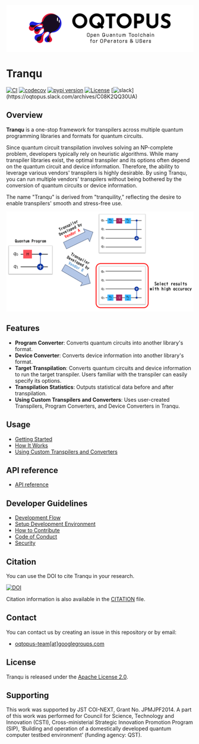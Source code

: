 ![OQTOPUS logo](./asset/oqtopus_logo.png)

# Tranqu

[![CI](https://github.com/oqtopus-team/tranqu/actions/workflows/ci.yaml/badge.svg)](https://github.com/oqtopus-team/tranqu/actions/workflows/ci.yaml)
[![codecov](https://codecov.io/gh/oqtopus-team/tranqu/graph/badge.svg?token=RCXTMMXOMV)](https://codecov.io/gh/oqtopus-team/tranqu)
[![pypi version](https://img.shields.io/pypi/v/tranqu.svg)](https://pypi.org/project/tranqu/)
[![License](https://img.shields.io/badge/License-Apache_2.0-blue.svg)](https://opensource.org/licenses/Apache-2.0)
[![slack](https://img.shields.io/badge/slack-OQTOPUS-pink.svg?logo=slack&style=plastic")](https://oqtopus.slack.com/archives/C08K2QQ30UA)

## Overview

**Tranqu** is a one-stop framework for transpilers across multiple quantum programming libraries and formats for quantum circuits.

Since quantum circuit transpilation involves solving an NP-complete problem, developers typically rely on heuristic algorithms.
While many transpiler libraries exist, the optimal transpiler and its options often depend on the quantum circuit and device information.
Therefore, the ability to leverage various vendors' transpilers is highly desirable.
By using Tranqu, you can run multiple vendors' transpilers without being bothered by the conversion of quantum circuits or device information.

The name "Tranqu" is derived from "tranquility," reflecting the desire to enable transpilers' smooth and stress-free use.

![Tranqu](./asset/overview.png)

## Features

- **Program Converter**: Converts quantum circuits into another library's format.
- **Device Converter**: Converts device information into another library's format.
- **Target Transpilation**:  Converts quantum circuits and device information to run the target transpiler. Users familiar with the transpiler can easily specify its options.
- **Transpilation Statistics**: Outputs statistical data before and after transpilation.
- **Using Custom Transpilers and Converters**: Uses user-created Transpilers, Program Converters, and Device Converters in Tranqu.

## Usage

- [Getting Started](./usage/getting_started.ipynb)
- [How It Works](./usage/how_it_works.ipynb)
- [Using Custom Transpilers and Converters](./usage/custom.ipynb)

## API reference

- [API reference](./reference/API_reference.md)

## Developer Guidelines

- [Development Flow](./developer_guidelines/index.md)
- [Setup Development Environment](./developer_guidelines/setup.md)
- [How to Contribute](./CONTRIBUTING.md)
- [Code of Conduct](./CODE_OF_CONDUCT.md)
- [Security](./SECURITY.md)

## Citation

You can use the DOI to cite Tranqu in your research.

[![DOI](https://zenodo.org/badge/898082553.svg)](https://zenodo.org/badge/latestdoi/898082553)

Citation information is also available in the [CITATION](https://github.com/oqtopus-team/tranqu/blob/main/CITATION.cff) file.

## Contact

You can contact us by creating an issue in this repository or by email:

- [oqtopus-team[at]googlegroups.com](mailto:oqtopus-team[at]googlegroups.com)

## License

Tranqu is released under the [Apache License 2.0](https://github.com/oqtopus-team/tranqu/blob/main/LICENSE).

## Supporting

This work was supported by JST COI-NEXT, Grant No. JPMJPF2014.
A part of this work was performed for Council for Science, Technology and Innovation (CSTI), Cross-ministerial Strategic Innovation Promotion Program (SIP), ‘Building and operation of a domestically developed quantum computer testbed environment’ (funding agency: QST).
